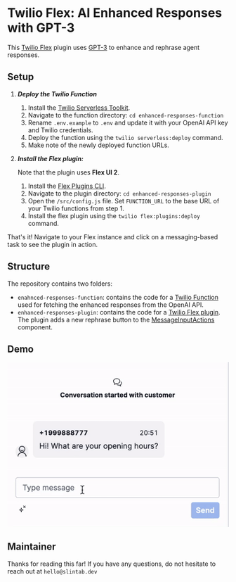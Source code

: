 # Twilio Flex: AI Enhanced Responses with GPT-3

This [Twilio Flex](https://www.twilio.com/flex) plugin uses [GPT-3](https://openai.com/api/) to enhance and rephrase agent responses.


## Setup

1. ***Deploy the Twilio Function***
   1. Install the [Twilio Serverless Toolkit](https://www.twilio.com/docs/labs/serverless-toolkit).
   2. Navigate to the function directory: `cd enhanced-responses-function`
   3. Rename `.env.example` to `.env` and update it with your OpenAI API key and Twilio credentials.
   3. Deploy the function using the `twilio serverless:deploy` command.
   4. Make note of the newly deployed function URLs.

2. ***Install the Flex plugin:***

   Note that the plugin uses **Flex UI 2**.


   1. Install the [Flex Plugins CLI](https://www.twilio.com/docs/flex/developer/plugins/cli).
   2. Navigate to the plugin directory: `cd enhanced-responses-plugin`
   3. Open the `/src/config.js` file. Set `FUNCTION_URL` to the base URL of your Twilio functions from step 1.
   4. Install the flex plugin using the `twilio flex:plugins:deploy` command. 
   

That's it! Navigate to your Flex instance and click on a messaging-based task to see the plugin in action.


## Structure
The repository contains two folders:
- `enahnced-responses-function`: contains the code for a [Twilio Function](https://www.twilio.com/docs/runtime/functions) used for fetching the enhanced responses from the OpenAI API. 
- `enhanced-responses-plugin`: contains the code for a [Twilio Flex plugin](https://www.twilio.com/docs/flex/developer/plugins). The plugin adds a new rephrase button to the [MessageInputActions](https://assets.flex.twilio.com/docs/releases/flex-ui/2.0.0-beta.1/programmable-components/components/MessageInputActions) component.


## Demo
![Demo](demo.gif?)


## Maintainer
Thanks for reading this far!
If you have any questions, do not hesitate to reach out at `hello@slintab.dev`